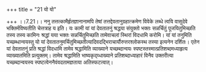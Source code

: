+++
title = "21 यो यो"

+++
।।7.21।। ननु तत्तत्कामैर्हृतज्ञानानामपि तेषां तत्तद्देवतानुग्रहात्क्रमेण
विवेके लब्धे त्वयि वासुदेवे भक्तिर्मविष्यतीति चेत्तत्राह य इति। यः कामी
यां यां देवतातनुं श्रद्धया संयुक्तो भक्तः सन्नर्चितुं पूजयितुमिच्छति
तस्य तस्य कामिनः श्रद्धां यया भक्तः सन्नर्चितुमिच्छति तामेवाचलां स्थिरां
विदधामि करोमि। यां यां तनुमिति यच्छब्धान्वयस्तु यो यां
देवतातनुमर्चितुमिच्छतीत्यादिवदद्भिराचार्यौरुत्तरश्लोकस्थ तस्या इत्यनेन
दर्शितः। एतेन यां देवतातनुं प्रति श्रद्धां विदधामि तामेव श्रद्धामिति
व्याख्याने यच्छब्दान्वयः स्पष्टस्तस्मात्प्रतिशब्दमध्याहृत्य
व्याख्यातमिति प्रत्युक्तम्। तामेव श्रद्धामिति भाष्यकृद्य्धाख्याने
प्रतिशब्दाध्याहारं विनैव उक्तरीत्या यच्छब्दान्वयस्य
स्पष्टत्वेननैवंवदतामज्ञताया अतिस्फटत्वात्।
